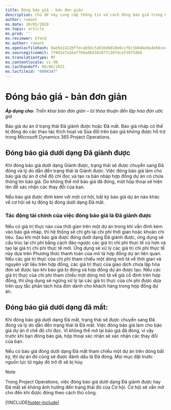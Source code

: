 ```yaml
---
title: Đóng báo giá - bản đơn giản
description: Chủ đề này cung cấp thông tin về cách đóng báo giá trong Project Operations.
author: rumant
ms.date: 10/01/2020
ms.topic: article
ms.prod: ''
ms.reviewer: kfend
ms.author: rumant
ms.openlocfilehash: 8ae5e14220ffecab5bcfa016d8d18e6ccfbc5b04be9a4e66cee26f8885125d31
ms.sourcegitcommit: 7f8d1e7a16af769adb43d1877c28fdce53975db8
ms.translationtype: MT
ms.contentlocale: vi-VN
ms.lasthandoff: 08/06/2021
ms.locfileid: "6994347"
---
```

# <a name="close-a-quote---lite"></a>Đóng báo giá - bản đơn giản

_**Áp dụng cho:** Triển khai bản đơn giản – từ thỏa thuận đến lập hóa đơn ước giá_

Báo giá dự án ở trạng thái Đã giành được hoặc Đã mất. Báo giá nháp có thể bị đóng do các thao tác Kích hoạt và Sủa đổi trên báo giá không được hỗ trợ trong Microsoft Dynamics 365 Project Operations.

## <a name="close-a-quote-as-won"></a>Đóng báo giá dưới dạng Đã giành được

Khi đóng báo giá dưới dạng Giành được, trạng thái sẽ được chuyển sang Đã đóng và lý do dẫn đến trạng thái là Giành được. Việc đóng báo giá làm cho báo giá dự án ở chế độ chỉ đọc và tạo ra bản nháp hợp đồng dự án có chứa thông tin báo giá. Do không thể mở báo giá đã đóng, một hộp thoại sẽ hiện lên để xác nhận các thay đổi của bạn.

Nếu báo giá được đính kèm với một cơ hội, bất kỳ báo giá dự án nào khác về cơ hội sẽ tự động bị đóng dưới dạng Đã mất.

### <a name="financial-impact-of-closing-a-quote-as-won"></a>Tác động tài chính của việc đóng báo giá là Đã giành được

Nếu có giá trị thực nào của thời gian trên một dự án trong khi vẫn đính kèm vào báo giá nháp, thì hệ thống sẽ chỉ ghi lại chi phí thời gian hoặc khoản chi tiêu. Sau khi một báo giá được đóng dưới dạng Đã giành được, ứng dụng sẽ cấu trúc lại chi phí bằng cách đảo ngược các giá trị chi phí thực tế cũ hơn và tạo lại giá trị chi phí thực tế mới. Ứng dụng sẽ xử lý các giá trị chi phí thực tế này dựa trên Phương thức thanh toán của mô tả hợp đồng dự án liên quan. Nếu các giá trị thực của chi phí tham chiếu một dòng mô tả về thời gian và nguyên vật liệu trên hợp đồng, các giá trị thực của giao dịch chưa lập hóa đơn sẽ được tạo khi báo giá bị đóng và hợp đồng dự án được tạo. Nếu các giá trị thực của chi phí tham chiếu một dòng mô tả về giá cố định trên hợp đồng, thì ứng dụng sẽ ngừng xử lý lại các giá trị thực của chi phí được dựa trên quy tắc phân tách hóa đơn dành cho khách hàng trong hợp đồng dự án.

## <a name="closing-a-quote-as-lost"></a>Đóng báo giá dưới dạng đã mất:

Khi đóng báo giá dưới dạng Đã mất, trạng thái sẽ được chuyển sang Đã đóng và lý do dẫn đến trạng thái là Đã mất. Việc đóng báo giá làm cho báo giá dự án ở chế độ chỉ đọc. Vì không thể mở lại báo giá đã đóng, vì vậy trước khi bạn đóng báo giá, hộp thoại xác nhận sẽ xác nhận các thay đổi của bạn.

Nếu có báo giá đóng dưới dạng Đã mất tham chiếu một dự án trên dòng bất kỳ, thì dự án đó cũng sẽ được đánh dấu là Đã đóng. Mọi mục đặt trước nguồn lực từ ngày đó trở đi sẽ bị hủy.

> [!NOTE]
> Trong Project Operations, việc đóng báo giá dưới dạng Đã giành được hay Đã mất sẽ không ảnh hưởng đến trạng thái đó của Cơ hội. Cơ hội sẽ vẫn mở cho đến khi được đóng theo cách thủ công.


[!INCLUDE[footer-include](../../includes/footer-banner.md)]